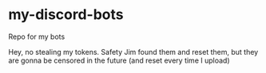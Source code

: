 # my-discord-bots
Repo for my bots

Hey, no stealing my tokens. Safety Jim found them and reset them, but they are gonna be censored in the future (and reset every time I upload)
